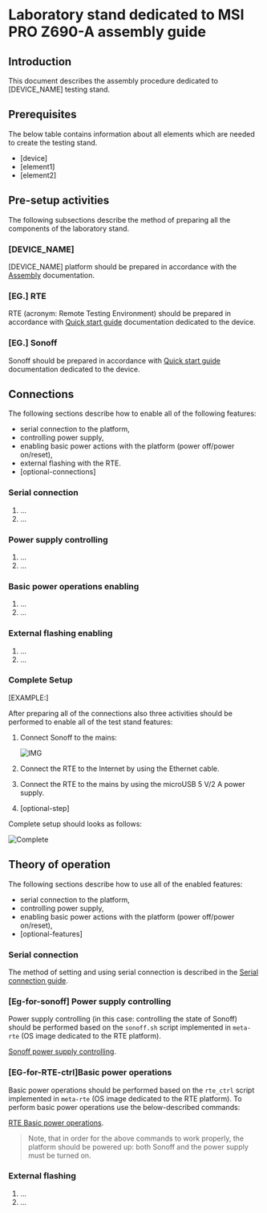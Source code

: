 # Laboratory stand dedicated to MSI PRO Z690-A assembly guide

## Introduction

This document describes the assembly procedure dedicated to [DEVICE_NAME]
testing stand.

## Prerequisites

The below table contains information about all elements which are needed to
create the testing stand.

* [device]
* [element1]
* [element2]

## Pre-setup activities

The following subsections describe the method of preparing all the
components of the laboratory stand.

### [DEVICE_NAME]

[DEVICE_NAME] platform should be prepared in accordance with the
[Assembly](some.md#some-section) documentation.

### [EG.] RTE

RTE (acronym: Remote Testing Environment) should be prepared in accordance with
[Quick start guide](../rte/v1.1.0/quick-start-guide.md) documentation dedicated
to the device.

### [EG.] Sonoff

Sonoff should be prepared in accordance with
[Quick start guide](../sonoff/quick-start-guide.md) documentation dedicated to
the device.

## Connections

The following sections describe how to enable all of the following features:

* serial connection to the platform,
* controlling power supply,
* enabling basic power actions with the platform (power off/power on/reset),
* external flashing with the RTE.
* [optional-connections]

### Serial connection

1. ...
1. ...

### Power supply controlling

1. ...
1. ...

### Basic power operations enabling

1. ...
1. ...

### External flashing enabling

1. ...
1. ...

### Complete Setup

[EXAMPLE:]

After preparing all of the connections also three activities should be
performed to enable all of the test stand features:

1. Connect Sonoff to the mains:

    ![IMG](images/sonoff_connected.jpg)

1. Connect the RTE to the Internet by using the Ethernet cable.
1. Connect the RTE to the mains by using the microUSB 5 V/2 A power supply.
1. [optional-step]

Complete setup should looks as follows:

![Complete](images/some-image.jpg)

## Theory of operation

The following sections describe how to use all of the enabled features:

* serial connection to the platform,
* controlling power supply,
* enabling basic power actions with the platform (power off/power on/reset),
* [optional-features]

### Serial connection

The method of setting and using serial connection is described in the
[Serial connection guide](../rte/v1.1.0/serial-port-connection-guide).

### [Eg-for-sonoff] Power supply controlling

Power supply controlling (in this case: controlling the state of Sonoff)
should be performed based on the `sonoff.sh` script implemented in `meta-rte`
(OS image dedicated to the RTE platform).

[Sonoff power supply controlling](../sonoff/quick-start-guide.md#power-supply-controlling).

### [EG-for-RTE-ctrl]Basic power operations

Basic power operations should be performed based on the `rte_ctrl` script
implemented in `meta-rte` (OS image dedicated to the RTE platform). To perform
basic power operations use the below-described commands:

[RTE Basic power operations](../rte/v1.1.0/quick-start-guide.md#basic-power-operations).

> Note, that in order for the above commands to work properly, the platform
should be powered up: both Sonoff and the power supply must be turned on.

### External flashing

1. ...
1. ...
